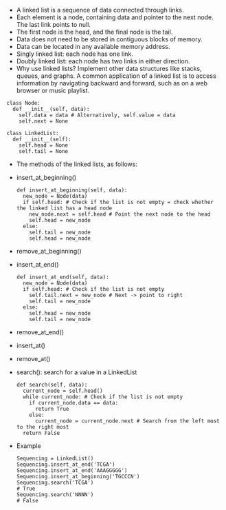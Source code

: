 - A linked list is a sequence of data connected through links.
- Each element is a node, containing data and pointer to the next node. The last link points to null.
- The first node is the head, and the final node is the tail.
- Data does not need to be stored in contiguous blocks of memory.
- Data can be located in any available memory address.
- Singly linked list: each node has one link.
- Doubly linked list: each node has two links in either direction.
- Why use linked lists? Implement other data structures like stacks, queues, and graphs. A common application of a linked list is to access information by navigating backward and forward, such as on a web browser or music playlist.

```
class Node:
  def __init__(self, data):
    self.data = data # Alternatively, self.value = data
    self.next = None
```

```
class LinkedList:
  def __init__(self):
    self.head = None
    self.tail = None
```

- The methods of the linked lists, as follows:
- insert_at_beginning()
  ```
  def insert_at_beginning(self, data):
    new_node = Node(data)
    if self.head: # Check if the list is not empty = check whether the linked list has a head node
      new_node.next = self.head # Point the next node to the head
      self.head = new_node
    else:
      self.tail = new_node
      self.head = new_node
  ```
- remove_at_beginning()
- insert_at_end()
  ```
  def insert_at_end(self, data):
    new_node = Node(data)
    if self.head: # Check if the list is not empty
      self.tail.next = new_node # Next -> point to right
      self.tail = new_node
    else:
      self.head = new_node
      self.tail = new_node
  ```
- remove_at_end()
- insert_at()
- remove_at()
- search(): search for a value in a LinkedList
  ```
  def search(self, data):
    current_node = self.head()
    while current_node: # Check if the list is not empty
      if current_node.data == data:
        return True
      else:
        current_node = current_node.next # Search from the left most to the right most
    return False
  ```


- Example
  ```
  Sequencing = LinkedList()
  Sequencing.insert_at_end('TCGA')
  Sequencing.insert_at_end('AAAGGGGG')
  Sequencing.insert_at_beginning('TGCCCN')
  Sequencing.search('TCGA')
  # True
  Sequencing.search('NNNN')
  # False
  ```
